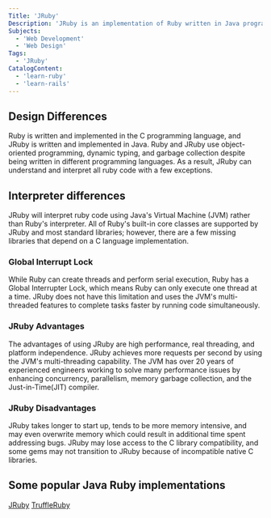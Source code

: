 ```yaml
---
Title: 'JRuby'
Description: 'JRuby is an implementation of Ruby written in Java programming language using the Java Virtual Machine (JVM).'
Subjects:
  - 'Web Development'
  - 'Web Design'
Tags:
  - 'JRuby'
CatalogContent:
  - 'learn-ruby'
  - 'learn-rails'
---
```


## Design Differences

Ruby is written and implemented in the C programming language, and JRuby is written and implemented in Java. Ruby and JRuby use object-oriented programming, dynamic typing, and garbage collection despite being written in different programming languages. As a result, JRuby can understand and interpret all ruby code with a few exceptions. 

## Interpreter differences

JRuby will interpret ruby code using Java's Virtual Machine (JVM) rather than Ruby's interpreter. All of Ruby's built-in core classes are supported by JRuby and most standard libraries; however, there are a few missing libraries that depend on a C language implementation. 

### Global Interrupt Lock

While Ruby can create threads and perform serial execution, Ruby has a Global Interrupter Lock, which means Ruby can only execute one thread at a time. JRuby does not have this limitation and uses the JVM's multi-threaded features to complete tasks faster by running code simultaneously.

### JRuby Advantages

The advantages of using JRuby are high performance, real threading, and platform independence. JRuby achieves more requests per second by using the JVM's multi-threading capability. The JVM has over 20 years of experienced engineers working to solve many performance issues by enhancing concurrency, parallelism, memory garbage collection, and the Just-in-Time(JIT) compiler. 

### JRuby Disadvantages

JRuby takes longer to start up, tends to be more memory intensive, and may even overwrite memory which could result in additional time spent addressing bugs. JRuby may lose access to the C library compatibility, and some gems may not transition to JRuby because of incompatible native C libraries. 


## Some popular Java Ruby implementations

[JRuby](https://www.jruby.org/)
[TruffleRuby](https://www.graalvm.org/ruby/)